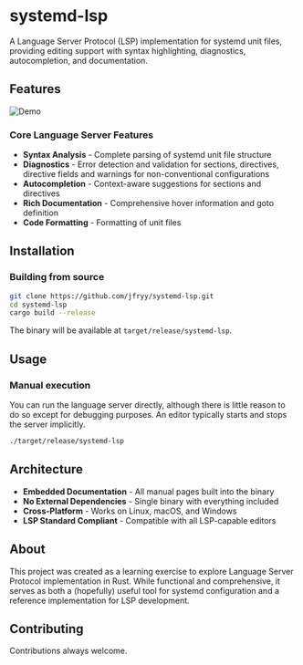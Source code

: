 # systemd-lsp

A Language Server Protocol (LSP) implementation for systemd unit files, providing editing support with syntax highlighting, diagnostics, autocompletion, and documentation.

## Features

![Demo](examples/demo.gif)

### Core Language Server Features

- **Syntax Analysis** - Complete parsing of systemd unit file structure
- **Diagnostics** - Error detection and validation for sections, directives, directive fields and warnings for non-conventional configurations
- **Autocompletion** - Context-aware suggestions for sections and directives
- **Rich Documentation** - Comprehensive hover information and goto definition
- **Code Formatting** - Formatting of unit files

## Installation

### Building from source

```bash
git clone https://github.com/jfryy/systemd-lsp.git
cd systemd-lsp
cargo build --release
```

The binary will be available at `target/release/systemd-lsp`.

## Usage


### Manual execution

You can run the language server directly, although there is little reason to do so except for debugging purposes. An editor typically starts and stops the server implicitly.

```bash
./target/release/systemd-lsp
```

## Architecture
- **Embedded Documentation** - All manual pages built into the binary
- **No External Dependencies** - Single binary with everything included
- **Cross-Platform** - Works on Linux, macOS, and Windows
- **LSP Standard Compliant** - Compatible with all LSP-capable editors


## About
This project was created as a learning exercise to explore Language Server Protocol implementation in Rust. While functional and comprehensive, it serves as both a (hopefully) useful tool for systemd configuration and a reference implementation for LSP development.

## Contributing
Contributions always welcome.

